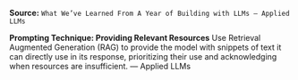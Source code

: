 **Source:** `What We’ve Learned From A Year of Building with LLMs – Applied LLMs`

**Prompting Technique: Providing Relevant Resources**
Use Retrieval Augmented Generation (RAG) to provide the model with snippets of text it can directly use in its response, prioritizing their use and acknowledging when resources are insufficient. — Applied LLMs
